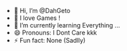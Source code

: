- 👋 Hi, I’m @DahGeto
- 👀 I love Games !
- 🌱 I’m currently learning Everything ...
- 😄 Pronouns: I Dont Care kkk
- ⚡ Fun fact: None (Sadlly)

<!---
DahGeto/DahGeto is a ✨ special ✨ repository because its `README.md` (this file) appears on your GitHub profile.
You can click the Preview link to take a look at your changes.
--->
